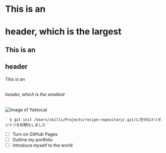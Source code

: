 # This is an <h1> header, which is the largest
## This is an <h2> header
###### This is an <h6> header, which is the smallest
![Image of Yaktocat](https://octodex.github.com/images/yaktocat.png)
  
`` `
$ git init
/Users/skills/Projects/recipe-repository/.git/に空のGitリポジトリを初期化しました
`` `

- [ ] Turn on GitHub Pages
- [ ] Outline my portfolio
- [ ] Introduce myself to the world
